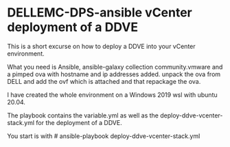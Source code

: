 # DELLEMC-DPS-ansible vCenter deployment of a DDVE
This is a short excurse on how to deploy a DDVE into your vCenter environment.  

What you need is Ansible, ansible-galaxy collection community.vmware and a pimped ova with hostname and ip addresses added. 
unpack the ova from DELL and add the ovf which is attached and that repackage the ova.

I have created the whole environment on a Windows 2019 wsl with ubuntu 20.04.  

The playbook contains the variable.yml as well as the deploy-ddve-vcenter-stack.yml for the deployment of a DDVE.  

You start is with # ansible-playbook deploy-ddve-vcenter-stack.yml 
